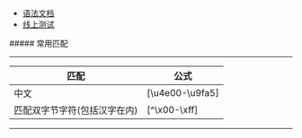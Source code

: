 + [语法文档](https://www.runoob.com/regexp/regexp-syntax.html)
+ [线上测试](https://regex101.com/)

<span style="text-align:center">##### 常用匹配</span>
* * *

| **匹配** | **公式** 
| --- | --- 
| 中文 | [\u4e00-\u9fa5] 
| 匹配双字节字符(包括汉字在内) | [^\x00-\xff]

* * *
